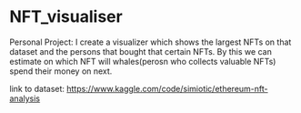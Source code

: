 # NFT_visualiser
Personal Project:
I create a visualizer which shows the largest NFTs on that dataset and the persons that bought that certain NFTs. 
By this we can estimate on which NFT will whales(perosn who collects valuable NFTs) spend their money on next.

link to dataset: https://www.kaggle.com/code/simiotic/ethereum-nft-analysis

